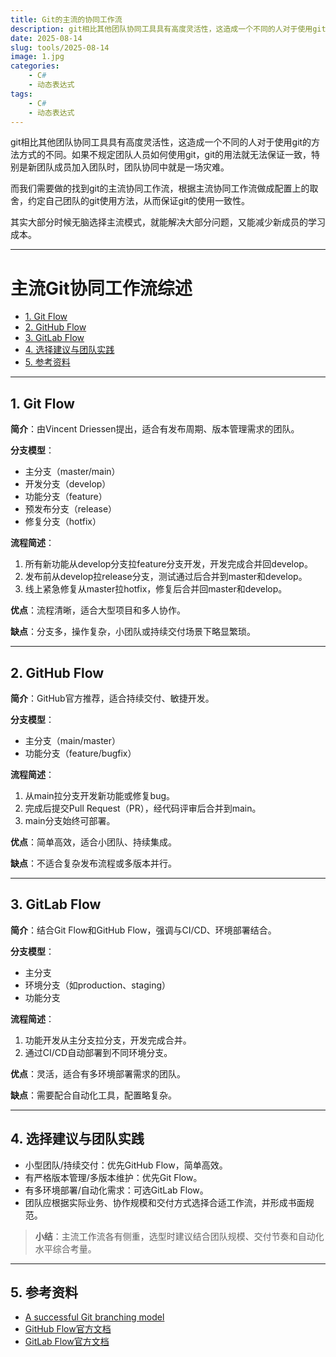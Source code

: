 ```yaml
---
title: Git的主流的协同工作流
description: git相比其他团队协同工具具有高度灵活性，这造成一个不同的人对于使用git的方法方式的不同。如果不规定团队人员如何使用git，git的用法就无法保证一致，特别是新团队成员加入团队时，团队协同中就是一场灾难。
date: 2025-08-14
slug: tools/2025-08-14
image: 1.jpg
categories:
    - C#
    - 动态表达式
tags:
    - C#
    - 动态表达式
---
```

git相比其他团队协同工具具有高度灵活性，这造成一个不同的人对于使用git的方法方式的不同。如果不规定团队人员如何使用git，git的用法就无法保证一致，特别是新团队成员加入团队时，团队协同中就是一场灾难。

而我们需要做的找到git的主流协同工作流，根据主流协同工作流做成配置上的取舍，约定自己团队的git使用方法，从而保证git的使用一致性。

其实大部分时候无脑选择主流模式，就能解决大部分问题，又能减少新成员的学习成本。

---

# 主流Git协同工作流综述

- [1. Git Flow](#1-git-flow)
- [2. GitHub Flow](#2-github-flow)
- [3. GitLab Flow](#3-gitlab-flow)
- [4. 选择建议与团队实践](#4-选择建议与团队实践)
- [5. 参考资料](#5-参考资料)

---

## 1. Git Flow

**简介**：由Vincent Driessen提出，适合有发布周期、版本管理需求的团队。

**分支模型**：
- 主分支（master/main）
- 开发分支（develop）
- 功能分支（feature）
- 预发布分支（release）
- 修复分支（hotfix）

**流程简述**：
1. 所有新功能从develop分支拉feature分支开发，开发完成合并回develop。
2. 发布前从develop拉release分支，测试通过后合并到master和develop。
3. 线上紧急修复从master拉hotfix，修复后合并回master和develop。

**优点**：流程清晰，适合大型项目和多人协作。

**缺点**：分支多，操作复杂，小团队或持续交付场景下略显繁琐。

---

## 2. GitHub Flow

**简介**：GitHub官方推荐，适合持续交付、敏捷开发。

**分支模型**：
- 主分支（main/master）
- 功能分支（feature/bugfix）

**流程简述**：
1. 从main拉分支开发新功能或修复bug。
2. 完成后提交Pull Request（PR），经代码评审后合并到main。
3. main分支始终可部署。

**优点**：简单高效，适合小团队、持续集成。

**缺点**：不适合复杂发布流程或多版本并行。

---

## 3. GitLab Flow

**简介**：结合Git Flow和GitHub Flow，强调与CI/CD、环境部署结合。

**分支模型**：
- 主分支
- 环境分支（如production、staging）
- 功能分支

**流程简述**：
1. 功能开发从主分支拉分支，开发完成合并。
2. 通过CI/CD自动部署到不同环境分支。

**优点**：灵活，适合有多环境部署需求的团队。

**缺点**：需要配合自动化工具，配置略复杂。

---

## 4. 选择建议与团队实践

- 小型团队/持续交付：优先GitHub Flow，简单高效。
- 有严格版本管理/多版本维护：优先Git Flow。
- 有多环境部署/自动化需求：可选GitLab Flow。
- 团队应根据实际业务、协作规模和交付方式选择合适工作流，并形成书面规范。

> **小结**：主流工作流各有侧重，选型时建议结合团队规模、交付节奏和自动化水平综合考量。

---

## 5. 参考资料

- [A successful Git branching model](https://nvie.com/posts/a-successful-git-branching-model/)
- [GitHub Flow官方文档](https://docs.github.com/en/get-started/quickstart/github-flow)
- [GitLab Flow官方文档](https://docs.gitlab.com/ee/topics/gitlab_flow.html)